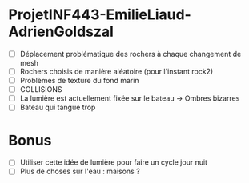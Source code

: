 # ProjetINF443-EmilieLiaud-AdrienGoldszal
- [ ] Déplacement problématique des rochers à chaque changement de mesh
- [ ] Rochers choisis de manière aléatoire (pour l'instant rock2)
- [ ] Problèmes de texture du fond marin
- [ ] COLLISIONS
- [ ] La lumière est actuellement fixée sur le bateau -> Ombres bizarres
- [ ] Bateau qui tangue trop

# Bonus 
- [ ] Utiliser cette idée de lumière pour faire un cycle jour nuit
- [ ] Plus de choses sur l'eau :  maisons ? 
